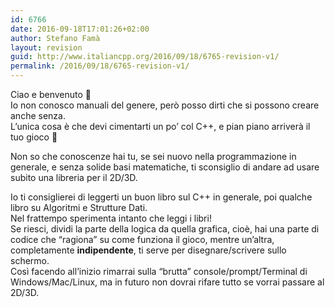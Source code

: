 ```yaml
---
id: 6766
date: 2016-09-18T17:01:26+02:00
author: Stefano Famà
layout: revision
guid: http://www.italiancpp.org/2016/09/18/6765-revision-v1/
permalink: /2016/09/18/6765-revision-v1/
---
```

Ciao e benvenuto &#x1f642;  
Io non conosco manuali del genere, però posso dirti che si possono creare anche senza.  
L&#8217;unica cosa è che devi cimentarti un po&#8217; col C++, e pian piano arriverà il tuo gioco &#x1f642;

Non so che conoscenze hai tu, se sei nuovo nella programmazione in generale, e senza solide basi matematiche, ti sconsiglio di andare ad usare subito una libreria per il 2D/3D.

Io ti consiglierei di leggerti un buon libro sul C++ in generale, poi qualche libro su Algoritmi e Strutture Dati.  
Nel frattempo sperimenta intanto che leggi i libri!  
Se riesci, dividi la parte della logica da quella grafica, cioè, hai una parte di codice che &#8220;ragiona&#8221; su come funziona il gioco, mentre un&#8217;altra, completamente **indipendente**, ti serve per disegnare/scrivere sullo schermo.  
Così facendo all&#8217;inizio rimarrai sulla &#8220;brutta&#8221; console/prompt/Terminal di Windows/Mac/Linux, ma in futuro non dovrai rifare tutto se vorrai passare al 2D/3D.